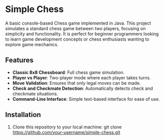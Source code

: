 # Simple Chess

A basic console-based Chess game implemented in Java. This project simulates a standard chess game between two players, focusing on simplicity and functionality. It is perfect for beginner programmers looking to learn game development concepts or chess enthusiasts wanting to explore game mechanics.

## Features
- **Classic 8x8 Chessboard**: Full chess game simulation.
- **Player vs Player**: Two-player mode where each player takes turns.
- **Move Validation**: Ensures that only legal moves can be made.
- **Check and Checkmate Detection**: Automatically detects check and checkmate situations.
- **Command-Line Interface**: Simple text-based interface for ease of use.

## Installation
1. Clone this repository to your local machine:
   git clone https://github.com/your-username/simple-chess.git
